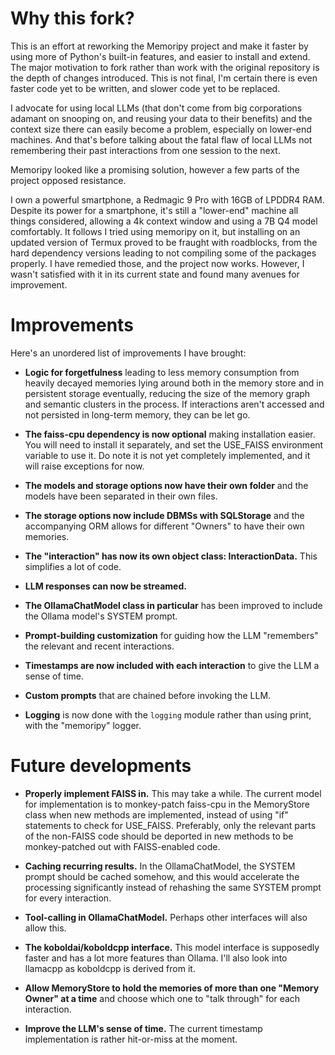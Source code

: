 # Why this fork?

This is an effort at reworking the Memoripy project and make it faster by using more of Python's built-in features, and easier to install and extend. The major motivation to fork rather than work with the original repository is the depth of changes introduced. This is not final, I'm certain there is even faster code yet to be written, and slower code yet to be replaced.

I advocate for using local LLMs (that don't come from big corporations adamant on snooping on, and reusing your data to their benefits) and the context size there can easily become a problem, especially on lower-end machines. And that's before talking about the fatal flaw of local LLMs not remembering their past interactions from one session to the next.

Memoripy looked like a promising solution, however a few parts of the project opposed resistance.

I own a powerful smartphone, a Redmagic 9 Pro with 16GB of LPDDR4 RAM. Despite its power for a smartphone, it's still a "lower-end" machine all things considered, allowing a 4k context window and using a 7B Q4 model comfortably. It follows I tried using memoripy on it, but installing on an updated version of Termux proved to be fraught with roadblocks, from the hard dependency versions leading to not compiling some of the packages properly. I have remedied those, and the project now works. However, I wasn't satisfied with it in its current state and found many avenues for improvement.

# Improvements

Here's an unordered list of improvements I have brought:

- **Logic for forgetfulness** leading to less memory consumption from heavily decayed memories lying around both in the memory store and in persistent storage eventually, reducing the size of the memory graph and semantic clusters in the process. If interactions aren't accessed and not persisted in long-term memory, they can be let go.

- **The faiss-cpu dependency is now optional** making installation easier. You will need to install it separately, and set the USE_FAISS environment variable to use it. Do note it is not yet completely implemented, and it will raise exceptions for now.

- **The models and storage options now have their own folder** and the models have been separated in their own files.

- **The storage options now include DBMSs with SQLStorage** and the accompanying ORM allows for different "Owners" to have their own memories.

- **The "interaction" has now its own object class: InteractionData.** This simplifies a lot of code.

- **LLM responses can now be streamed.**

- **The OllamaChatModel class in particular** has been improved to include the Ollama model's SYSTEM prompt.

- **Prompt-building customization** for guiding how the LLM "remembers" the relevant and recent interactions.

- **Timestamps are now included with each interaction** to give the LLM a sense of time.

- **Custom prompts** that are chained before invoking the LLM.

- **Logging** is now done with the ```logging``` module rather than using print, with the "memoripy" logger.

# Future developments

- **Properly implement FAISS in.** This may take a while. The current model for implementation is to monkey-patch faiss-cpu in the MemoryStore class when new methods are implemented, instead of using "if" statements to check for USE_FAISS. Preferably, only the relevant parts of the non-FAISS code should be deported in new methods to be monkey-patched out with FAISS-enabled code.

- **Caching recurring results.** In the OllamaChatModel, the SYSTEM prompt should be cached somehow, and this would accelerate the processing significantly instead of rehashing the same SYSTEM prompt for every interaction.

- **Tool-calling in OllamaChatModel.** Perhaps other interfaces will also allow this.

- **The koboldai/koboldcpp interface.** This model interface is supposedly faster and has a lot more features than Ollama. I'll also look into llamacpp as koboldcpp is derived from it. 

- **Allow MemoryStore to hold the memories of more than one "Memory Owner" at a time** and choose which one to "talk through" for each interaction.

- **Improve the LLM's sense of time.** The current timestamp implementation is rather hit-or-miss at the moment.
